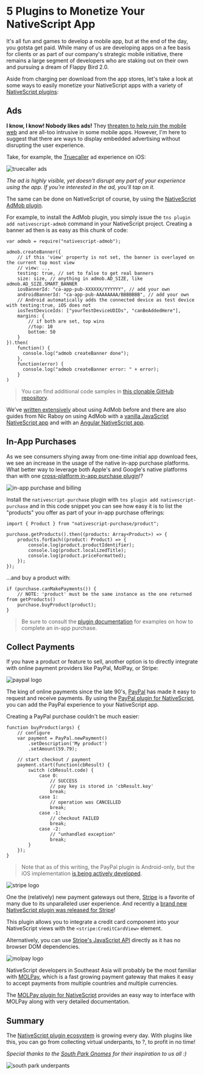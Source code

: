 # 5 Plugins to Monetize Your NativeScript App

It's all fun and games to develop a mobile app, but at the end of the day, you gotsta get paid. While many of us are developing apps on a fee basis for clients or as part of our company's strategic mobile initiative, there remains a large segment of developers who are staking out on their own and pursuing a dream of Flappy Bird 2.0.

Aside from charging per download from the app stores, let's take a look at some ways to easily monetize your NativeScript apps with a variety of [NativeScript plugins](http://plugins.nativescript.org/):

## Ads

**I know, I know! Nobody likes ads!** They [threaten to help ruin the mobile web](http://developer.telerik.com/featured/the-webs-cruft-problem/) and are all-too intrusive in some mobile apps. However, I'm here to suggest that there are ways to display embedded advertising without disrupting the user experience.

Take, for example, the [Truecaller](https://itunes.apple.com/us/app/truecaller-spam-identification/id448142450?mt=8) ad experience on iOS:

![truecaller ads](truecaller.png)

*The ad is highly visible, yet doesn't disrupt any part of your experience using the app. If you're interested in the ad, you'll tap on it.*

The same can be done on NativeScript of course, by using the [NativeScript AdMob plugin](http://plugins.nativescript.org/plugin/nativescript-admob). 

For example, to install the AdMob plugin, you simply issue the `tns plugin add nativescript-admob` command in your NativeScript project. Creating a banner ad then is as easy as this chunk of code:

	var admob = require("nativescript-admob");
	
	admob.createBanner({
		// if this 'view' property is not set, the banner is overlayed on the current top most view
		// view: ..,
		testing: true, // set to false to get real banners
		size: size, // anything in admob.AD_SIZE, like admob.AD_SIZE.SMART_BANNER
		iosBannerId: "ca-app-pub-XXXXXX/YYYYYY", // add your own
		androidBannerId: "ca-app-pub-AAAAAAAA/BBBBBBB", // add your own
		// Android automatically adds the connected device as test device with testing:true, iOS does not
		iosTestDeviceIds: ["yourTestDeviceUDIDs", "canBeAddedHere"],
		margins: {
			// if both are set, top wins
			//top: 10
			bottom: 50
		}
	}).then(
		function() {
		  console.log("admob createBanner done");
		},
		function(error) {
		  console.log("admob createBanner error: " + error);
		}
	)

> You can find additional code samples in [this clonable GitHub repository](https://github.com/EddyVerbruggen/nativescript-admob-demo).

We've [written extensively](https://www.nativescript.org/blog/monetize-your-nativescript-apps-with-admob-(part-1---ios)) about using AdMob before and there are also guides from Nic Raboy on using AdMob with a [vanilla JavaScript NativeScript app](https://www.thepolyglotdeveloper.com/2016/03/monetize-with-google-admob-in-a-nativescript-mobile-app/) and with an [Angular NativeScript app](https://www.thepolyglotdeveloper.com/2016/11/google-admob-nativescript-angular-2/).

## In-App Purchases

As we see consumers shying away from one-time initial app download fees, we see an increase in the usage of the native in-app purchase platforms. What better way to leverage both Apple's and Google's native platforms than with one [cross-platform in-app purchase plugin](http://plugins.nativescript.org/plugin/nativescript-purchase)!?

![in-app purchase and billing](in-app-purchase.png)

Install the `nativescript-purchase` plugin with `tns plugin add nativescript-purchase` and in this code snippet you can see how easy it is to list the "products" you offer as part of your in-app purchase offerings:

	import { Product } from "nativescript-purchase/product";
	
	purchase.getProducts().then((products: Array<Product>) => {
	    products.forEach((product: Product) => {
	        console.log(product.productIdentifier);
	        console.log(product.localizedTitle);
	        console.log(product.priceFormatted);
	    });
	});

...and buy a product with:

	if (purchase.canMakePayments()) {
	    // NOTE: 'product' must be the same instance as the one returned from getProducts()
	    purchase.buyProduct(product);
	}

> Be sure to consult the [plugin documentation](http://plugins.nativescript.org/plugin/nativescript-purchase) for examples on how to complete an in-app purchase.

## Collect Payments

If you have a product or feature to sell, another option is to directly integrate with online payment providers like PayPal, MolPay, or Stripe:

![paypal logo](paypal.png)

The king of online payments since the late 90's, [PayPal](https://www.paypal.com/) has made it easy to request and receive payments. By using the [PayPal plugin for NativeScript](http://plugins.nativescript.org/plugin/nativescript-paypal), you can add the PayPal experience to your NativeScript app.

Creating a PayPal purchase couldn't be much easier:

	function buyProduct(args) {
	    // configure
	    var payment = PayPal.newPayment()
	        .setDescription('My product')
	        .setAmount(59.79);
	
	    // start checkout / payment
	    payment.start(function(cbResult) {
	        switch (cbResult.code) {
	            case 0:
	                // SUCCESS
	                // pay key is stored in 'cbResult.key'
	                break;
	            case 1:
	                // operation was CANCELLED
	                break;
	            case -1:
	                // checkout FAILED
	                break;
	            case -2:
	                // "unhandled exception"
	                break;
	        }
	    });
	}

> Note that as of this writing, the PayPal plugin is Android-only, but the iOS implementation [is being actively developed](https://github.com/mkloubert/nativescript-paypal/issues/1).

![stripe logo](stripe.png)

One the (relatively) new payment gateways out there, [Stripe](https://stripe.com/) is a favorite of many due to its unparalleled user experience. And recently a [brand new NativeScript plugin was released for Stripe](https://www.npmjs.com/package/nativescript-stripe)!

This plugin allows you to integrate a credit card component into your NativeScript views with the `<stripe:CreditCardView>` element.

Alternatively, you can use [Stripe's JavaScript API](https://stripe.com/docs/stripe.js?) directly as it has no browser DOM dependencies.

![molpay logo](molpay.png)

NativeScript developers in Southeast Asia will probably be the most familiar with [MOLPay](http://www.molpay.com/v3/), which is a fast growing payment gateway that makes it easy to accept payments from multiple countries and multiple currencies.

The [MOLPay plugin for NativeScript](http://plugins.nativescript.org/plugin/molpay-mobile-xdk-nativescript) provides an easy way to interface with MOLPay along with very detailed documentation.

## Summary

The [NativeScript plugin ecosystem](http://plugins.nativescript.org/) is growing every day. With plugins like this, you can go from collecting virtual underpants, to ?, to profit in no time!

*Special thanks to the [South Park Gnomes](https://www.youtube.com/watch?v=tO5sxLapAts) for their inspiration to us all :)*

![south park underpants](underpants.jpg)